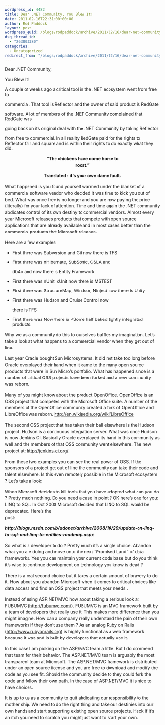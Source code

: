 ```yaml
---
wordpress_id: 4482
title: Dear .NET Community, You Blew It!
date: 2011-02-16T22:31:00+00:00
author: Rod Paddock
layout: post
wordpress_guid: /blogs/rodpaddock/archive/2011/02/16/dear-net-community-you-blew-it.aspx
dsq_thread_id:
  - "263003380"
categories:
  - Uncategorized
redirect_from: "/blogs/rodpaddock/archive/2011/02/16/dear-net-community-you-blew-it.aspx/"
---
```

<!--[if gte mso 9]>-->

Dear .NET Community,

<p class="MsoNormal" style="line-height: 150%">
  You Blew It!
</p>

A couple of weeks ago a critical tool in the .NET ecosystem went from free to
  
commercial. That tool is Reflector and the owner of said product is RedGate
  
software. A lot of members of the .NET Community complained that RedGate was
  
going back on its original deal with the .NET Community by taking Reflector
  
from free to commercial. <span></span>In all reality RedGate paid for the rights to Reflector fair and square and is within their rights to do exactly what they did. <span></span>

<p class="MsoNormal" style="text-align: center;line-height: 150%">
  <strong>&#8220;The chickens have come home to<br /> roost.&#8221;</strong>
</p>

<p class="MsoNormal" style="text-align: center;line-height: 150%">
  <strong>Translated : it&#8217;s your own damn fault.</strong>
</p>

<p class="MsoNormal" style="line-height: 150%">
  What happened is you found yourself warmed under the blanket of a commercial software vendor who decided it was time to kick you out of bed. What was once free is no longer and you are now paying the price (literally) for your lack of attention. Time and time again the .NET community abdicates control of its own destiny to commercial vendors. Almost every year Microsoft releases products that compete with open source applications that are already available and in most cases better than the commercial products that Microsoft releases.
</p>

<p class="MsoNormal" style="line-height: 150%">
  Here are a few examples:
</p>

  * <span style="font-family: Symbol"><span><span style="font: 7pt 'Times New Roman'"> </span></span></span>First there was Subversion and Git now there is TFS
  * <span style="font-family: Symbol"></span>First there was nHibernate, SubSonic, CSLA and
  
    db4o and  <span></span>now there is Entity Framework
  * <span style="font-family: Symbol"><span></span></span>First there was nUnit, xUnit now there is MSTEST
  * <span style="font-family: Symbol"></span>First there was StructureMap, Windsor, Ninject now there is Unity
  * <span style="font-family: Symbol"><span><span style="font: 7pt 'Times New Roman'"> </span></span></span>First there was Hudson and Cruise Control now
  
    there is TFS
  * <span style="font-family: Symbol"><span></span></span>First there was <put your OSS project here> Now there is <Some half baked tightly integrated products.

<p class="MsoNormal" style="line-height: 150%">
  Why we as a community do this to ourselves baffles my imagination. <span> </span>Let&#8217;s<br /> take a look at what happens to a commercial vendor when they get out of line.
</p>

<p class="MsoNormal" style="line-height: 150%">
  Last year Oracle bought Sun Microsystems.<span> </span>It did not take too long before Oracle overplayed their hand when it came to the many open source products that were in Sun Micro&#8217;s portfolio. What has happened since is a number of critical OSS projects have been forked and a new community was reborn.
</p>

<p class="MsoNormal" style="line-height: 150%">
  <span> </span>Many of you might know about the product OpenOffice. OpenOffice is an OSS project that competes with the Microsoft Office suite. A number of the members of the OpenOffice community created a fork of OpenOffice and LibreOffice was reborn. <a href="http://en.wikipedia.org/wiki/LibreOffice" target="_blank">http://en.wikipedia.org/wiki/LibreOffice</a>
</p>

<p class="MsoNormal" style="line-height: 150%">
  The second OSS project that has taken their ball elsewhere is the Hudson project. Hudson is a continuous integration server. What was once Hudson is now Jenkins CI.<span> </span>Basically Oracle overplayed its hand in this community as well and the members of that OSS community went elsewhere. The new project at: <a href="http://jenkins-ci.org/" target="_blank">http://jenkins-ci.org/</a>
</p>

<p class="MsoNormal" style="line-height: 150%">
  From these two examples you can see the real power of OSS. If the sponsors of a project get out of line the community can take their code and talent<span> </span>elsewhere. <span> </span>Is this even remotely possible in the Microsoft ecosystem ? Let&#8217;s take a look:
</p>

<p class="MsoNormal" style="line-height: 150%">
  When Microsoft<span> </span>decides to kill tools that you have adopted what can you do ? Pretty much nothing.<span> </span>Do you need a case in point ? OK here&#8217;s one for you: LINQ to SQL.<span> </span>In Oct 2008 Microsoft decided that LINQ to SQL would be deprecated.<span> </span>Here&#8217;s the<br /> post:
</p>

<p class="MsoNormal" style="line-height: 150%">
  <strong><em>http://blogs.msdn.com/b/adonet/archive/2008/10/29/update-on-linq-to-sql-and-linq-to-entities-roadmap.aspx</em></strong>
</p>

<p class="MsoNormal" style="line-height: 150%">
  So what is a developer to do ?<span> </span>Pretty much it&#8217;s a single choice. Abandon what you are doing and move onto the next &#8220;Promised Land&#8221; of data frameworks. Yes you can maintain your current code base but do you think it&#8217;s wise to continue development on technology you know is dead ?
</p>

<p class="MsoNormal" style="line-height: 150%">
  There is a real second choice but it takes a certain amount of bravery to do it. How about you abandon Microsoft when it comes to critical choices like data access and find an OSS project that meets your needs .
</p>

<p class="MsoNormal" style="line-height: 150%">
  Instead of using ASP.NET/MVC how about taking a serious look at FUBUMVC <a href="http://fubumvc.com/" target="_blank">(http://fubumvc.com/</a>). <span> </span>FUBUMVC is an MVC framework built by a team of developers that really use it. <span> </span>This makes more difference than you might imagine.<span> </span>How can a company really understand the pain of their own frameworks if they don&#8217;t use them ? As an analog Ruby on Rails (<a href="http://www.rubyonrails.org" target="_blank">http://www.rubyonrails.org</a>) is highly functional as a web framework because it was and is built by developers that actually use it.
</p>

<p class="MsoNormal" style="line-height: 150%">
  In this case I am picking on the ASP/MVC team a little. But I do commend that team for their behavior. The ASP.NET/MVC team is arguably the most transparent team at Microsoft.<span> </span>The ASP.NET/MVC framework is distributed under an open source license and you are free to download and modify the code as you see fit. Should the community decide to they could fork the code and follow their own path. In the case of ASP.NET/MVC it is nice to have choices.
</p>

<p class="MsoNormal" style="line-height: 150%">
  It is up to us as<span> </span>a community to quit abdicating our responsibility to the mother ship. We need to do the right thing and take our destinies into our own hands and start supporting existing open source projects. Heck if it&#8217;s an itch you need to scratch you might just want to start your own.
</p>